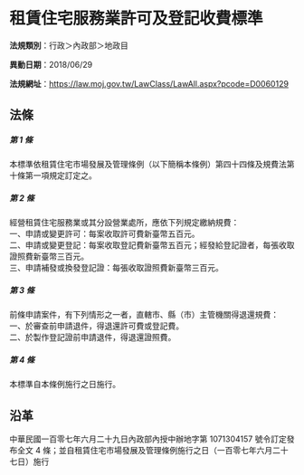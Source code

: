 # 租賃住宅服務業許可及登記收費標準




**法規類別**：行政＞內政部＞地政目

**異動日期**：2018/06/29  

**法規網址**：https://law.moj.gov.tw/LawClass/LawAll.aspx?pcode=D0060129



## 法條
##### 第 1 條
本標準依租賃住宅市場發展及管理條例（以下簡稱本條例）第四十四條及規費法第十條第一項規定訂定之。

##### 第 2 條
經營租賃住宅服務業或其分設營業處所，應依下列規定繳納規費：  
一、申請或變更許可：每案收取許可費新臺幣五百元。  
二、申請或變更登記：每案收取登記費新臺幣五百元；經發給登記證者，每張收取證照費新臺幣三百元。  
三、申請補發或換發登記證：每張收取證照費新臺幣三百元。

##### 第 3 條
前條申請案件，有下列情形之一者，直轄市、縣（市）主管機關得退還規費：  
一、於審查前申請退件，得退還許可費或登記費。  
二、於製作登記證前申請退件，得退還證照費。

##### 第 4 條
本標準自本條例施行之日施行。

## 沿革
中華民國一百零七年六月二十九日內政部內授中辦地字第 1071304157 號令訂定發布全文 4  條；並自租賃住宅市場發展及管理條例施行之日（一百零七年六月二十七日）施行
